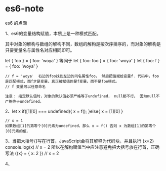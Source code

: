 # es6-note
es6 的点滴


1、es6的变量结构赋值，本质上是一种模式匹配。

   其中对象的解构与数组的解构不同，数组的解构是按次序排序的，而对象的解构是只要变量名与属性名对应相同即可。
 
   let { foo } = { foo: 'woya' }
   等同于
   let { foo: foo } = { foo: 'woya' } 
   let { foo: f } = { foo: 'woya' }

    // f = 'woya'  右边的foo找到左边的同名属性foo， 然后把值赋给变量f. 代码中，foo是匹配模式，而f才是变量，真正被赋值的是f变量，而不是foo模式。
    // f 变量可以任意命名
    
    注意： 指定默认值时，对象的默认值必须严格等于undefined， null都不行， 因为null不严格等于undefined。

2、let x
    if([1][0] === undefined){
      x = f();
    }else{
      x = [1][0]
    }
    
    // x = 1
    如果数组[1]的第零个[0]元素为undefined，那么 x = f() 否则 x 为数组[1]的第零个[0]元素的值.
    
3、当把大括号{}写在行首，JavaScript会将其解释为代码块，并且执行 {x=2} console.log(x) // x = 2
   所以在解构赋值当中应注意避免把大括号放在行首，正确写法 ({x} = { x: 2 }) // x = 2

4、
